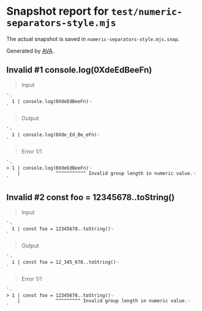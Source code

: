 # Snapshot report for `test/numeric-separators-style.mjs`

The actual snapshot is saved in `numeric-separators-style.mjs.snap`.

Generated by [AVA](https://avajs.dev).

## Invalid #1 console.log(0XdeEdBeeFn)

> Input

    `␊
      1 | console.log(0XdeEdBeeFn)␊
    `

> Output

    `␊
      1 | console.log(0Xde_Ed_Be_eFn)␊
    `

> Error 1/1

    `␊
    > 1 | console.log(0XdeEdBeeFn)␊
        |             ^^^^^^^^^^^ Invalid group length in numeric value.␊
    `

## Invalid #2 const foo = 12345678..toString()

> Input

    `␊
      1 | const foo = 12345678..toString()␊
    `

> Output

    `␊
      1 | const foo = 12_345_678..toString()␊
    `

> Error 1/1

    `␊
    > 1 | const foo = 12345678..toString()␊
        |             ^^^^^^^^^ Invalid group length in numeric value.␊
    `
